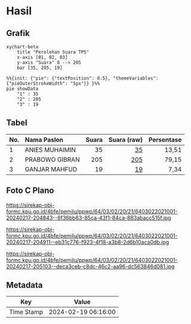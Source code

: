 # Hasil

## Grafik

```mermaid
xychart-beta
    title "Perolehan Suara TPS"
    x-axis [01, 02, 03]
    y-axis "Suara" 0 --> 205
    bar [35, 205, 19]
```

```mermaid
%%{init: {"pie": {"textPosition": 0.5}, "themeVariables": {"pieOuterStrokeWidth": "5px"}} }%%
pie showData
    "1" : 35
    "2" : 205
    "3" : 19
```

## Tabel

| No. | Nama Paslon    | Suara | Suara (raw) | Persentase |
|:--- |:-------------- | -----:| -----------:| ----------:|
| 1   | ANIES MUHAIMIN | 35    | [35][p-1]   | 13,51      |
| 2   | PRABOWO GIBRAN | 205   | [205][p-2]  | 79,15      |
| 3   | GANJAR MAHFUD  | 19    | [19][p-3]   | 7,34       |


[p-1]: https://github.com/gigit-pemilu/pemilu-2024-64-kalimantan-timur/blob/main/pilpres/hitung-suara/sub/64-kalimantan-timur/sub/03-berau/sub/02-talisayan/sub/2021-eka-sapta/sub/001-tps/sub/paslon-1.txt
[p-2]: https://github.com/gigit-pemilu/pemilu-2024-64-kalimantan-timur/blob/main/pilpres/hitung-suara/sub/64-kalimantan-timur/sub/03-berau/sub/02-talisayan/sub/2021-eka-sapta/sub/001-tps/sub/paslon-2.txt
[p-3]: https://github.com/gigit-pemilu/pemilu-2024-64-kalimantan-timur/blob/main/pilpres/hitung-suara/sub/64-kalimantan-timur/sub/03-berau/sub/02-talisayan/sub/2021-eka-sapta/sub/001-tps/sub/paslon-3.txt

## Foto C Plano

https://sirekap-obj-formc.kpu.go.id/4bfe/pemilu/ppwp/64/03/02/20/21/6403022021001-20240217-204843--8f36bb63-85ca-43f1-84ca-883abacc515f.jpg

https://sirekap-obj-formc.kpu.go.id/4bfe/pemilu/ppwp/64/03/02/20/21/6403022021001-20240217-204911--eb31c776-f923-4f18-a3b8-2d6b10aca0db.jpg

https://sirekap-obj-formc.kpu.go.id/4bfe/pemilu/ppwp/64/03/02/20/21/6403022021001-20240217-205103--deca3ceb-c8dc-46c2-aa96-dc563846d081.jpg


## Metadata

| Key        | Value               |
| ---------- | ------------------- |
| Time Stamp | 2024-02-19 06:16:00 |



